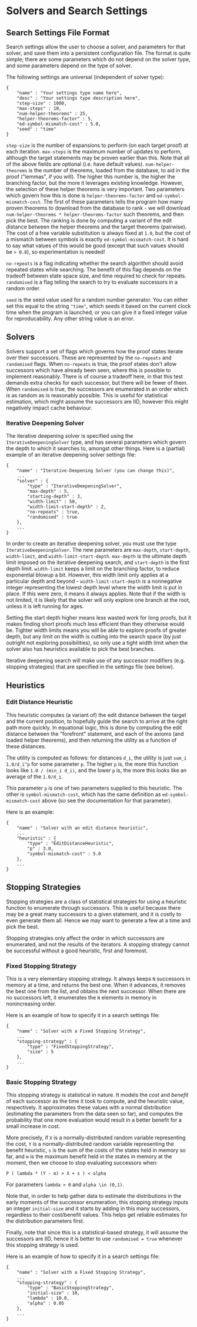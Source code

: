 # Solvers and Search Settings

## Search Settings File Format

Search settings allow the user to choose a solver, and parameters for that solver, and save them into a persistent configuration file. The format is quite simple; there are some parameters which do not depend on the solver type, and some parameters depend on the type of solver.

The following settings are universal (independent of solver type):
```
{
	"name" : "Your settings type name here",
	"desc" : "Your settings type description here",
	"step-size" : 1000,
	"max-steps" : 10,
	"num-helper-theorems" : 25,
	"helper-theorems-factor" : 5,
	"ed-symbol-mismatch-cost" : 5.0,
	"seed" : "time"
}
```

`step-size` is the number of expansions to perform (on each target proof) at each iteration. `max-steps` is the maximum number of updates to perform, although the target statements may be proven earlier than this. Note that all of the above fields are optional (i.e. have default values). `num-helper-theorems` is the number of theorems, loaded from the database, to aid in the proof ("lemmas", if you will). The higher this number is, the higher the branching factor, but the more it leverages existing knowledge. However, the selection of these helper theorems is very important. Two parameters which govern how this is done is `helper-theorems-factor` and `ed-symbol-mismatch-cost`. The first of these parameters tells the program how many proven theorems to download from the database to rank - we will download `num-helper-theorems * helper-theorems-factor` such theorems, and then pick the best. The ranking is done by computing a variant of the edit distance between the helper theorems and the target theorems (pairwise). The cost of a free variable substitution is always fixed at `1.0`, but the cost of a mismatch between symbols is exactly `ed-symbol-mismatch-cost`. It is hard to say what values of this would be good (except that such values should be `> 0.0`), so experimentation is needed!

`no-repeats` is a flag indicating whether the search algorithm should avoid repeated states while searching. The benefit of this flag depends on the tradeoff between state space size, and time required to check for repeats. `randomised` is a flag telling the search to try to evaluate successors in a random order.

`seed` is the seed value used for a random number generator. You can either set this equal to the string `"time"`, which seeds it based on the current clock time when the program is launched, or you can give it a fixed integer value for reproducability. Any other string value is an error.

## Solvers

Solvers support a set of flags which governs how the proof states iterate over their successors. These are represented by the `no-repeats` and `randomised` flags. When `no-repeats` is true, the proof states don't allow successors which have already been seen, where this is possible to implement reasonably. There is of course a tradeoff here, in that this test demands extra checks for each successor, but there will be fewer of them. When `randomised` is true, the successors are enumerated in an order which is as random as is reasonably possible. This is useful for statistical estimation, which might assume the successors are IID, however this might negatively impact cache behaviour.

### Iterative Deepening Solver

The iterative deepening solver is specified using the `IterativeDeepeningSolver` type, and has several parameters which govern the depth to which it searches to, amongst other things. Here is a (partial) example of an iterative deepening solver settings file:

```
{
	"name" : "Iterative-Deepening Solver (you can change this)",
	...
	"solver" : {
		"type" : "IterativeDeepeningSolver",
		"max-depth" : 5,
		"starting-depth" : 3,
		"width-limit" : 50,
		"width-limit-start-depth" : 2,
		"no-repeats" : true,
		"randomised" : true
	},
	...
}
```

In order to create an iterative deepening solver, you must use the type `IterativeDeepeningSolver`. The new parameters are `max-depth`, `start-depth`, `width-limit`, and `width-limit-start-depth`. `max-depth` is the ultimate depth limit imposed on the iterative deepening search, and `start-depth` is the first depth limit. `width-limit` keeps a limit on the branching factor, to reduce exponential blowup a bit. However, this width limit only applies at a particular depth and beyond - `width-limit-start-depth` is a nonnegative integer representing the lowest depth level where the width limit is put in place. If this were zero, it means it always applies. Note that if the width is not limited, it is likely that the solver will only explore one branch at the root, unless it is left running for ages.

Setting the start depth higher means less wasted work for long proofs, but it makes finding short proofs much less efficient than they otherwise would be. Tighter width limits means you will be able to explore proofs of greater depth, but any limit on the width is cutting into the search space (by just outright not exploring possibilities), so only use a tight width limit when the solver also has heuristics available to pick the best branches.

Iterative deepening search will make use of any successor modifiers (e.g. stopping strategies) that are specified in the settings file (see below).

## Heuristics

### Edit Distance Heuristic

This heuristic computes (a variant of) the edit distance between the target and the current position, to hopefully guide the search to arrive at the right path more quickly. In equational logic, this is done by computing the edit distance between the "forefront" statement, and each of the axioms (and loaded helper theorems), and then returning the utility as a function of these distances.

The utility is computed as follows: for distances `d_i`, the utility is just `sum_i 1.0/d_i^p` for some parameter `p`. The higher `p` is, the more this function looks like `1.0 / (min_i d_i)`, and the lower `p` is, the more this looks like an average of the `1.0/d_i`.

This parameter `p` is one of two parameters supplied to this heuristic. The other is `symbol-mismatch-cost`, which has the same definition as `ed-symbol-mismatch-cost` above (so see the documentation for that parameter).

Here is an example:
```
{
	"name" : "Solver with an edit distance heuristic",
	...
	"heuristic" : {
		"type" : "EditDistanceHeuristic",
		"p" : 3.0,
		"symbol-mismatch-cost" : 5.0
	},
	...
}
```

## Stopping Strategies

Stopping strategies are a class of statistical strategies for using a heuristic function to enumerate through successors. This is useful because there may be a great many successors to a given statement, and it is costly to even generate them all. Hence we may want to generate a few at a time and pick the best.

Stopping strategies only affect the order in which successors are enumerated, and not the results of the iterators. A stopping strategy cannot be successful without a good heuristic, first and foremost.

### Fixed Stopping Strategy

This is a very elementary stopping strategy. It always keeps `N` successors in memory at a time, and returns the best one. When it advances, it removes the best one from the list, and obtains the next successor. When there are no successors left, it enumerates the `N` elements in memory in nonincreasing order.

Here is an example of how to specify it in a search settings file:

```
{
	"name" : "Solver with a Fixed Stopping Strategy",
	...
	"stopping-strategy" : {
		"type" : "FixedStoppingStrategy",
		"size" : 5
	},
	...
}
```

### Basic Stopping Strategy

This stopping strategy is statistical in nature. It models the *cost* and *benefit* of each successor as the time it took to compute, and the heuristic value, respectively. It approximates these values with a normal distribution (estimating the parameters from the data seen so far), and computes the probability that one more evaluation would result in a better benefit for a small increase in cost.

More precisely, if `X` is a normally-distributed random variable representing the cost, `Y` is a normally-distributed random variable representing the benefit heuristic, `s` is the sum of the costs of the states held in memory so far, and `m` is the maximum benefit held in the states in memory at the moment, then we choose to stop evaluating successors when:

` P ( lambda * (Y - m) > X + s ) < alpha `

For parameters `lambda > 0` and `alpha \in (0,1)`.

Note that, in order to help gather data to estimate the distributions in the early moments of the successor enumeration, this stopping strategy inputs an integer `initial-size` and it starts by adding in this many successors, regardless to their cost/benefit values. This helps get reliable estimates for the distribution parameters first.

Finally, note that since this is a statistical-based strategy, it will assume the successors are IID, hence it is better to use `randomised = true` whenever this stopping strategy is used.

Here is an example of how to specify it in a search settings file:

```
{
	"name" : "Solver with a Fixed Stopping Strategy",
	...
	"stopping-strategy" : {
		"type" : "BasicStoppingStrategy",
		"initial-size" : 10,
		"lambda" : 10.0,
		"alpha" : 0.05
	},
	...
}
```
